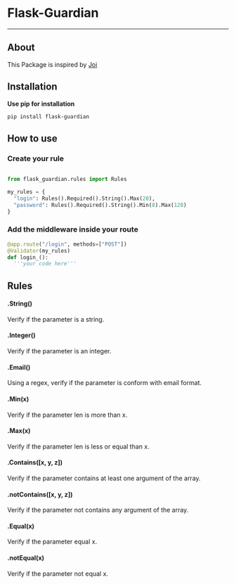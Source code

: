 # Flask-Guardian

---

## About

This Package is inspired by [Joi](https://joi.dev/)


## Installation

**Use pip for installation**

```sh
pip install flask-guardian
```

## How to use

### Create your rule

```py

from flask_guardian.rules import Rules

my_rules = {
  "login": Rules().Required().String().Max(20),
  "password": Rules().Required().String().Min(8).Max(120)
}
```

### Add the middleware inside your route

```py
@app.route("/login", methods=["POST"])
@Validator(my_rules)
def login_():
  '''your code here'''
```

## Rules

#### .String()
Verify if the parameter is a string.

#### .Integer()
Verify if the parameter is an integer.

#### .Email()
Using a regex, verify if the parameter is conform with email format.

#### .Min(x)
Verify if the parameter len is more than x.

#### .Max(x)
Verify if the parameter len is less or equal than x.

#### .Contains([x, y, z])
Verify if the parameter contains at least one argument of the array.

#### .notContains([x, y, z])
Verify if the parameter not contains any argument of the array.

#### .Equal(x)
Verify if the parameter equal x.

#### .notEqual(x)
Verify if the parameter not equal x.


